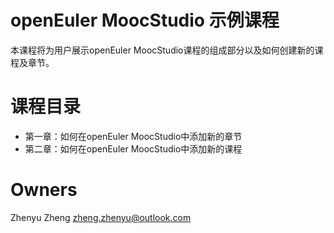 # openEuler MoocStudio 示例课程
本课程将为用户展示openEuler MoocStudio课程的组成部分以及如何创建新的课程及章节。

# 课程目录
  - 第一章：如何在openEuler MoocStudio中添加新的章节
  - 第二章：如何在openEuler MoocStudio中添加新的课程

# Owners
Zhenyu Zheng <zheng.zhenyu@outlook.com>
